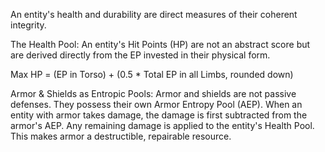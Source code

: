 An entity's health and durability are direct measures of their coherent integrity.

The Health Pool: An entity's Hit Points (HP) are not an abstract score but are derived directly from the EP invested in their physical form.

Max HP = (EP in Torso) + (0.5 * Total EP in all Limbs, rounded down)

Armor & Shields as Entropic Pools: Armor and shields are not passive defenses. They possess their own Armor Entropy Pool (AEP). When an entity with armor takes damage, the damage is first subtracted from the armor's AEP. Any remaining damage is applied to the entity's Health Pool. This makes armor a destructible, repairable resource.